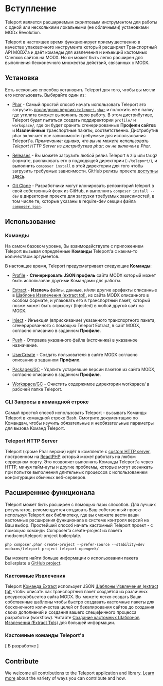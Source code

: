 # Вступление

Teleport является расширяемым скриптовым инструментом для работы с одной или несколькими локальными (не облачными) установками MODx Revolution.

Teleport в настоящее время функционирует приемущественно в качестве упаковочного инструмента который расширяет Транспортный API MODX'а и даёт команды для извлечения и инъекций кастомных Слепков сайтов на MODX. Но он может быть легко расширен для выполнения бесконечного множества действий, связанных с MODX.

## Установка

Есть несколько способов установить Teleport для того, чтобы вы могли его использовать. Выбирайте один из:

* [Phar](install/phar.md) - Самый простой способ начать использовать Teleport это загрузить [последнюю версию `teleport.phar`](http://modx.s3.amazonaws.com/releases/teleport/teleport.phar) и положить её в папку где утилита сможет выполнять свою работу. В этом дистрибутиве, Teleport будет пытаться создать поддиректории `profile/` и `workspace/`, где он будет хранить сгенерированные **Профили сайтов** и **Извлечённые** транспортные пакеты, соответственно. Дистрибутив phar включает все зависимости требуемые для использования Teleport'а.
  _Примечание: однако, что вы не можете использовать Teleport HTTP Server из дистрибутива phar; он не включен в Phar._
  

* [Releases](install/releases.md) - Вы можете загрузить любой релиз Teleport в zip или tar.gz формате, распаковать его в подходящей директории (`~/teleport/`), и выполнить `composer install` в этой директории для того чтобы загрузить требуемые зависимости. GitHub релизы проекта [доступны здесь](https://github.com/modxcms/teleport/releases).


* [Git Clone](install/git-clone.md) - Разработчики могут клонировать репозиторий teleport в свой собственный форк из GitHub, и выполнить `composer install --dev` в директории проекта для загрузки требуемых зависимостей, в том числе те, которые указаны в require-dev секции файла [`composer.json`](https://github.com/modxcms/teleport/blob/master/composer.json).


## Использование

### Команды

На самом базовом уровне, Вы взаимодействуете с приложением Teleport вызывая опредлённые **Команды** Teleport'а с каким-то количеством аргументов.

В настоящее время, Teleport предусматривает следующие **Команды**:

* [Profile](https://github.com/modxcms/teleport/blob/master/doc/use/profile.md) - **Сгенерировать JSON профиль** сайта MODX который может быть использован другими Командами для работы.

* [Extract](https://github.com/modxcms/teleport/blob/master/doc/use/extract.md) - **Извлечь** файлы, данные, и/или другие арефакты описанные в [Шаблоне Извлечения (extract tpl)](https://github.com/modxcms/teleport/blob/master/doc/use/extract/tpl.md), из сайта MODX описанного в особом формате, и упаковать его в транспортный пакет, который позже может быть впрыснут (Injected) в любой другой сайт на MODX.

* [Inject](https://github.com/modxcms/teleport/blob/master/doc/use/inject.md) - Инъекция (вприскивание) указанного транспортного пакета, сгенерированного с помощью Teleport Extract, в сайт MODX, согласно описанию в заданном **Профиле**.

* [Push](https://github.com/modxcms/teleport/blob/master/doc/use/push.md) - Отправка указанного файла (источника) в указанное назначение.

* [UserCreate](https://github.com/modxcms/teleport/blob/master/doc/use/user-create.md) - Создать пользователя в сайте MODX согласно описанию в заданном **Профиле**.

* [Packages/GC](https://github.com/modxcms/teleport/blob/master/doc/use/packages/gc.md) - Удалить устаревшие версии пакетов из сайта MODX, согласно описанию в заданном **Профиле**.

* [Workspace/GC](https://github.com/modxcms/teleport/blob/master/doc/use/workspace/gc.md) - Очистить содержимое директории workspace/ в рабочей папке Teleport.

### CLI Запросы в командной строке

Самый простой способ использовать Teleport - вызывать Команды Teleport в командной строке Bash. Смотрите документацию по Командам, чтобы изучить обязательные и необязательные параметры для вызова Команд Teleport.

### Teleport HTTP Server

Teleport (кроме Phar версии) идёт в комплекте с [custom HTTP server](https://github.com/modxcms/teleport/blob/master/doc/use/server.md), построенном на [ReactPHP](http://reactphp.org/) который может работать на любом серверном порту. Это позволяет выполнять Команды Teleport'а через HTTP, минуя тайм-ауты и другие проблемы, которые могут возникать при попытке выполнения длительных процессов с использованием конфигурации обычных веб-серверов.

## Расширенние функционала

Teleport может быть расширен с помощью пары способов. Для лучших результатов, рекомендуется создавать Ваш собственный проект используя Teleport как библиотеку, где вы сможете вести ваши кастомные расширения функционала в системе контроля версий на Ваш выбор.
Простейший способ начать кастомный Teleport проект - с помощью команды Composer'а create-project из пакета modxcms/teleport-project boilerplate.

    php composer.phar create-project --prefer-source --stability=dev modxcms/teleport-project teleport-opengeek/

Вы можете найти больше информации о использовании пакета boilerplate в [GitHub project](https://github.com/modxcms/teleport-project "Teleport boilerplate project").

### Кастомные Извлечения

Teleport [Команда Extract](https://github.com/modxcms/teleport/blob/master/doc/use/extract.md) использует JSON [Шаблоны Извлечения (extract tpl)](https://github.com/modxcms/teleport/blob/master/doc/use/extract/tpl.md) чтобы описать как транспортный пакет создаётся из различных ресурсов/объектов сайта MODX. Вы можете легко создать Ваши собственные шаблоны чтобы быстро создавать кастомные пакеты для бесконечного количества целей от бекапирования сайтов до создания своих дополнений и создания вашего специфичного процесса разработки (workflow). Читайте [Создание кастомных Шаблонов Извлечения (Extract Tpls)](https://github.com/modxcms/teleport/blob/master/doc/extend/custom-extract-tpls.md) для большей информации.

### Кастомные команды Teleport'а

[ В разработке ]


## Contribute

We welcome all contributions to the Teleport application and library. [Learn more](https://github.com/modxcms/teleport/blob/master/doc/contribute.md) about the variety of ways you can contribute and how.
